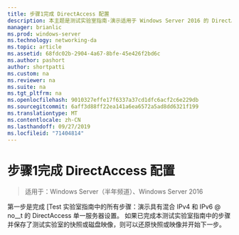 ```yaml
---
title: 步骤1完成 DirectAccess 配置
description: 本主题是测试实验室指南-演示适用于 Windows Server 2016 的 DirectAccess 多站点部署的一部分
manager: brianlic
ms.prod: windows-server
ms.technology: networking-da
ms.topic: article
ms.assetid: 68fdc02b-2904-4a67-8bfe-45e426f2bd6c
ms.author: pashort
author: shortpatti
ms.custom: na
ms.reviewer: na
ms.suite: na
ms.tgt_pltfrm: na
ms.openlocfilehash: 9010327effe17f6337a37cd1dfc6acf2c6e229db
ms.sourcegitcommit: 6aff3d88ff22ea141a6ea6572a5ad8dd6321f199
ms.translationtype: MT
ms.contentlocale: zh-CN
ms.lasthandoff: 09/27/2019
ms.locfileid: "71404814"
---
```

# <a name="step-1-complete-the-directaccess-configuration"></a>步骤1完成 DirectAccess 配置

>适用于：Windows Server（半年频道）、Windows Server 2016

第一步是完成 [Test 实验室指南中的所有步骤：演示具有混合 IPv4 和 IPv6 @ no__t 的 DirectAccess 单一服务器设置。 如果已完成本测试实验室指南中的步骤并保存了测试实验室的快照或磁盘映像，则可以还原快照或映像并开始下一步。 

